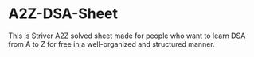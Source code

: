 # A2Z-DSA-Sheet
 This is Striver A2Z solved sheet made for people who want to learn DSA from A to Z for free in a well-organized and structured manner.
